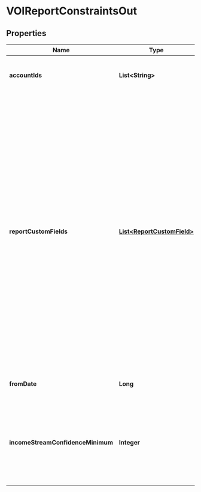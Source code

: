

# VOIReportConstraintsOut


## Properties

| Name | Type | Description | Notes |
|------------ | ------------- | ------------- | -------------|
|**accountIds** | **List&lt;String&gt;** | An array of account IDs to be included in the report (all accounts will be included if not set) |  [optional] |
|**reportCustomFields** | [**List&lt;ReportCustomField&gt;**](ReportCustomField.md) | The &#x60;reportCustomFields&#x60; parameter is used when experiences are associated with a credit decisioning report.  Designate up to 5 custom fields that you&#39;d like associated with the report when it&#39;s generated. Every custom field consists of three variables: &#x60;label&#x60;, &#x60;value&#x60;, and &#x60;shown&#x60;. The &#x60;shown&#x60; variable is \&quot;true\&quot; or \&quot;false\&quot;. * \&quot;true\&quot;: (default) display the custom field in the PDF report * \&quot;false\&quot;: don&#39;t display the custom field in the PDF report  For an experience that generates multiple reports, the &#x60;reportCustomFields&#x60; parameter gets passed to all reports.  All custom fields display in the Reseller Billing API. |  [optional] |
|**fromDate** | **Long** | A date in Unix epoch time (in seconds). See: [Handling Epoch Dates and Times](https://developer.mastercard.com/open-banking-us/documentation/codes-and-formats/). |  [optional] |
|**incomeStreamConfidenceMinimum** | **Integer** | Include income streams in the report, based on the income stream&#39;s confidence score. For example, Use the value 50 to include only income streams with a confidence score of 50 or higher. |  [optional] |



